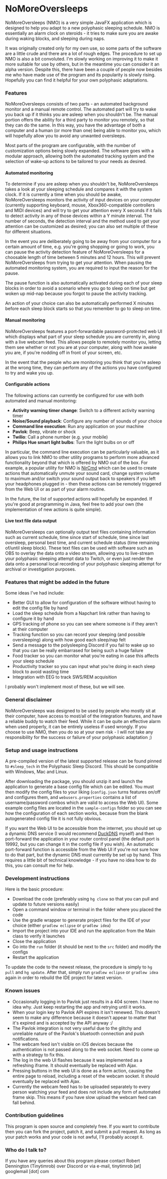 # NoMoreOversleeps #

NoMoreOversleeps (NMO) is a very simple JavaFX application which is designed to help you adapt to a new polyphasic sleeping schedule. NMO is essentially an alarm clock on steroids -
it tries to make sure you are awake during waking blocks, and sleeping during naps.

It was originally created only for my own use, so some parts of the software are a little crude and there are a lot of rough edges. The procedure to set up NMO is also a bit convoluted.
I'm slowly working on improving it to make it more suitable for use by others, but in the meantime you can consider it an alpha version. Despite this, there have been a couple of people
now besides me who have made use of the program and its popularity is slowly rising. Hopefully you can find it helpful for your own polyphasic adaptations.

### Features ###

NoMoreOversleeps consists of two parts - an automated background monitor and a manual remote control. The automated part will try to wake you back up if it thinks you are asleep when
you shouldn't be. The manual portion offers the ability for a third party to monitor you remotely, so that they can do the same. In this way, you have the advantage of both a computer
and a human (or more than one) being able to monitor you, which will hopefully allow you to avoid any unwanted oversleeps.

Most parts of the program are configurable, with the number of customization options being slowly expanded. The software goes with a modular approach, allowing both the automated tracking
system and the selection of wake-up actions to be tailored to your needs as desired.

#### Automated monitoring ####

To determine if you are asleep when you shouldn't be, NoMoreOversleeps takes a look at your sleeping schedule and compares it with the system clock. If it is currently a time when you
should be awake, NoMoreOversleeps monitors the activity of input devices on your computer (currently supporting keyboard, mouse, Xbox360-compatible controllers and MIDI devices) and will
try to get your attention every X seconds if it fails to detect activity in any of those devices within a Y minute interval. The number of seconds, the detection interval and the method
used to get your attention can be customized as desired; you can also set multiple of these for different situations.

In the event you are deliberately going to be away from your computer for a certain amount of time, e.g. you're going shopping or going to work, you can pause the activity detection
feature of NoMoreOversleeps for a choosable length of time between 5 minutes and 12 hours. This will prevent NoMoreOversleeps from trying to get your attention. When pausing the
automated monitoring system, you are required to input the reason for the pause.

The pause function is also automatically activated during each of your sleep blocks in order to avoid a scenario where you go to sleep on time but get woken up mid-nap because you
forgot to pause the activity tracking.

An action of your choice can also be automatically performed X minutes before each sleep block starts so that you remember to go to sleep on time.

#### Manual monitoring ####

NoMoreOversleeps features a port-forwardable password-protected web UI which displays what part of your sleep schedule you are currently in, along with a live webcam feed. This allows
people to remotely monitor you, letting them see whether or not you are at your computer, along with how awake you are, if you're nodding off in front of your screen, etc.

In the event that the people who are monitoring you think that you're asleep at the wrong time, they can perform any of the actions you have configured to try and wake you up.

#### Configurable actions ####

The following actions can currently be configured for use with both automated and manual monitoring:

* **Activity warning timer change**: Switch to a different activity warning timer
* **Noise/Sound playback**: Configure any number of sounds of your choice
* **Command line execution**: Run any application on your machine
* **Pavlok**: Beep, vibrate or shock
* **Twilio**: Call a phone number (e.g. your mobile)
* **Philips Hue smart light bulbs**: Turn the light bulbs on or off

In particular, the command line execution can be particularly valuable, as it allows you to link NMO to other utility programs to perform more advanced functionality beyond that which
is offered by NMO out of the box. For example, a popular utility for NMO is [NirCmd](http://www.nirsoft.net/utils/nircmd.html) which can be used to create actions that automatically
unmute your sound card, change system volume to maximum and/or switch your sound output back to speakers if you left your headphones plugged in - then these actions can be remotely
triggered from the Web UI or as part of your alarm routine.

In the future, the list of supported actions will hopefully be expanded. If you're good at programming in Java, feel free to add your own (the implementation of new actions is quite simple).

#### Live text file data output ####

NoMoreOversleeps can optionally output text files containing information such as current schedule, time since start of schedule, time since last oversleep, personal best time, and current
schedule status (time remaining of/until sleep block). These text files can be used with software such as OBS to overlay the data onto a video stream, allowing you to live-stream your
polyphasic sleeping attempt data to Twitch, or even just render the data onto a personal local recording of your polyphasic sleeping attempt for archival or investigation purposes.

### Features that might be added in the future ###

Some ideas I've had include:

* Better GUI to allow for configuration of the software without having to edit the config file by hand
* Load the sleep schedule from a Napchart link rather than having to configure it by hand
* GPS tracking of phone so you can see where someone is if they aren't at their computer
* Tracking function so you can record your sleeping (and possible oversleeping) along with how good each sleep/nap felt
* Send a message to the polysleeping Discord if you fail to wake up so that you can be really embarrased for being such a huge failure
* Food tracker so you can monitor what you're eating in case this affects your sleep schedule
* Productivity tracker so you can input what you're doing in each sleep block to avoid wasting time
* Integration with EEG to track SWS/REM acquisition

I probably won't implement most of these, but we will see.

### General disclaimer ###

NoMoreOversleeps was designed to be used by people who mostly sit at their computer, have access to most/all of the integration features, and have a reliable buddy to watch their feed. While it can be
quite an effective alarm when used properly, it can be entirely useless if used wrongly. If you choose to use NMO, then you do so at your own risk - I will not take any responsibility for the success or
failure of your polyphasic adaptation ;)

### Setup and usage instructions ###

A pre-compiled version of the latest supported release can be found pinned to `#sleep_tech` in the Polyphasic Sleep Discord. This should be compatible with Windows, Mac and Linux.

After downloading the package, you should unzip it and launch the application to generate a base config file which can be edited. You must then modify the config files to your liking (`config.json` turns
features on/off and configures them, and `webusers.properties` contains a list of username/password combos which are valid to access the Web UI). Some example config files are located in the `sample-configs`
folder so you can see how the configuration of each section works, because from the blank autogenerated config file it is not fully obvious.

If you want the Web UI to be accessible from the internet, you should set up a dynamic DNS service (I would recommend [DuckDNS](https://www.duckdns.org/) myself) and then port-forward the application in your
router control panel (the default port is 19992, but you can change it in the config file if you wish). An automatic port-forward function is accessible from the Web UI if you're not sure how to do that part,
but the dynamic DNS must currently be set up by hand. This requires a little bit of technical knowledge - if you have no idea how to do this, you can consult me for help.

### Development instructions ###

Here is the basic procedure:

* Download the code (preferably using `hg clone` so that you can pull and update to future versions easily)
* Open a command window or terminal in the folder where you placed the code
* Use the gradle wrapper to generate project files for the IDE of your choice (either `gradlew eclipse` or `gradlew idea`)
* Import the project into your IDE and run the application from the Main class to verify it launches
* Close the application
* Go into the `run` folder (it should be next to the `src` folder) and modify the configs
* Restart the application

To update the code to the newest release, the procedure is simply to `hg pull` and `hg update`. After that, simply run `gradlew eclipse` or `gradlew idea` again in order to rebuild the IDE project for latest version.

### Known issues ###

* Occasionally logging in to Pavlok just results in a 404 screen. I have no idea why. Just keep restarting the app and retrying until it works.
* When your login key to Pavlok API expires it isn't renewed. This doesn't seem to make any difference because it doesn't appear to matter that it's expired and is accepted by the API anyway :/
* The Pavlok integration is not very useful due to the glitchy and unreliable nature of the Pavlok's bluetooth connection and push notifications.
* The webcam feed isn't visible on iOS devices because the authentication is not passed along to the web socket. Need to come up with a strategy to fix this.
* The log in the web UI flashes because it was implemented as a refreshing iframe. It should eventually be replaced with Ajax.
* Pressing buttons in the web UI is done as a form action, causing the entire page to reload, including a reset of the webcam socket. It should eventually be replaced with Ajax.
* Currently the webcam feed has to be uploaded separately to every person watching your feed and does not include any form of automated frame skip. This means if you have slow upload the webcam feed can fall behind.

### Contribution guidelines ###

This program is open source and completely free. If you want to contribute then you can fork the project, patch it, and submit a pull request. As long as your patch works and your code is not awful, I'll probably accept it.

### Who do I talk to? ###

If you have any queries about this program please contact Robert Dennington (Tinytimrob) over Discord or via e-mail, tinytimrob [at] googlemail [dot] com